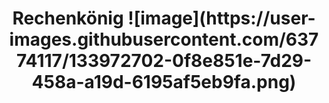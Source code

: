 <h1 align="center">Rechenkönig ![image](https://user-images.githubusercontent.com/63774117/133972702-0f8e851e-7d29-458a-a19d-6195af5eb9fa.png)
</h1>
